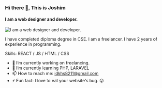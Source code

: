 ### Hi there 👋, This is Joshim
#### I am a web designer and  developer.
![I am a web designer and  developer.](https://lh3.googleusercontent.com/6Xd31gIHJO-st08j_2W-4s3WgyWJUKYKf32sWu4KY9nxlHOJawAAq_WQB0lKBzEYXbKk98BVJBQDf6_zcRabMQRJoOp6OrnblmZ3n4hsugor6_Ye-har_OIreTDbLqbCda-SWZK5bz3CtaV7QMaunix3AZm3jcuZEzL9MlfaHb27BONLBIGvLUDtKnokVQ0uN6SulJ3k4U9-5fBTVTf1ar6v-cV9G8GNaf_U01BqkK6MG0aQIHCGhnioIxo_O4t4iTOhM3rznMUDokC3ptei8_yOC7OwD2r2YE6SjOCrpDWtIYwMmgHRUmNdnQ1AyQd8Q_bAPBSQE3wDz0kWn4aI89dS8lnqj0W9Oku3Sxiw01JG4m0HiUXb6P8UJzeVvuHkoVKpZ9TXbLh_xrb-227puAgR3RY8jEc-mzbBg2Bx94593oJdbkaRpkaKpMeFM4iPpaOQPePQWAemnTSsCt4FXuClx0rOatiE1Kkj9CHTIQBwiW2cmoMv3uhcyLbLoK5wjDjUhrcsj0tE-UOuzsTlvSPd04f8mweIMRsa-zQvmvJrBVyjtGCjmQKy2dR9d1qoLT9PNDENKkGmw9RAxiTd35fWHkImIs3V8baTe4bol9dmQ0CAIZMGLWXYxaUxkv5f_KRBao2GS9uoAZsB72BAKISbFHOmxXv1KXzQ0JNucPr17J9URpeE0NsgzuYA0cs2fTqrgnANtu8xFOLIDlLteUM=w1666-h937-no?authuser=1)

I have completed diploma degree in CSE. I am a freelancer. I have 2 years of experience in programming.

Skills: REACT / JS / HTML / CSS

- 🔭 I’m currently working on freelancing. 
- 🌱 I’m currently learning PHP, LARAVEL 
- 📫 How to reach me: idkhs8211@gmail.com 
- ⚡ Fun fact: I love to eat your website's bug. 😝 




